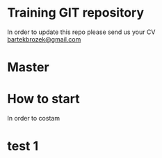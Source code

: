 # Training GIT repository

In order to update this repo please send us your CV  bartekbrozek@gmail.com

# Master

# How to start

In order to costam

# test 1
